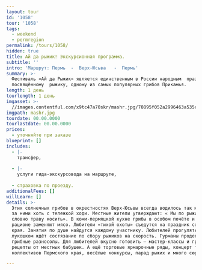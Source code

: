 ```yaml
---
layout: tour
id: '1058'
tour: '1058'
tags:
  - weekend
  - permregion
permalink: /tours/1058/
hidden: true
title: Ай да рыжик! Экскурсионная программа.
subtitle: ''
intro: 'Маршрут: Пермь  -  Верх-Юсьва   -  Пермь'
summary: >-
  Фестиваль «Ай да Рыжик» является единственным в России народным  праздником,
  посвящённому  рыжику, одному из самых популярных грибов Прикамья.
length: 1 день
tourlength: 1 день
imgasset: >-
  //images.contentful.com/x9tc47a70skr/mashr.jpg/70895f052a2996463a535c9920dfdc8f/mashr.jpg
imgpath: mashr.jpg
tourdate: 00.00.0000
tourlastdate: 00.00.0000
prices:
  - уточняйте при заказе
blueprint: []
includes:
  - |-
    трансфер,
     
  - |-
    услуги гида-экскурсовода на маршруте,
     
  - страховка по проезду.
additionalFees: []
willLearn: []
details: >-
  Этих солнечных грибов в окрестностях Верх-Юсьвы всегда водилось так много, что
  за ними хоть с тележкой ходи. Местные жители утверждают: « Мы по рыжики ходим,
  словно траву косить». В коми-пермяцкой кухне грибы в особом почёте и часто в
  рационе заменяют мясо. Любители «тихой охоты» съедутся на праздник со всего
  края. Занятия по душе найдутся каждому участнику. Любителей прогуляться с
  лукошком ждёт состязание по сбору рыжиков на скорость. Гурманы продегустируют
  грибные разносолы. Для любителей вкусно готовить – мастер-классы и грибные
  рецепты от местных бабушек. А ещё торговые ярмарочные ряды, концерт творческих
  коллективов Пермского края, весёлые конкурсы, парад рыжих и много сюрпризов …

---
```


